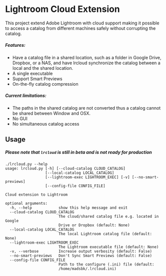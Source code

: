 # Lightroom Cloud Extension

This project extend Adobe Lightroom with cloud support making it possible to access a catalog from different machines safely without corrupting the catalog.

##### Features:
  * Have a catalog file in a shared location, such as a folder in Google Drive, Dropbox, or a NAS, and have lrcloud synchronize the catalog between a local and the shared location.
  * A single executable
  * Support Smart Previews 
  * On-the-fly catalog compression 

##### Current limitations:
  * The paths in the shared catalog are not converted thus a catalog cannot be shared between Window and OSX.
  * No GUI
  * No simultaneous catalog access


Usage
-----
##### Please note that `lrcloud` is still in beta and is not ready for production

```
./lrcloud.py --help
usage: lrcloud.py [-h] [--cloud-catalog CLOUD_CATALOG]
                  [--local-catalog LOCAL_CATALOG]
                  [--lightroom-exec LIGHTROOM_EXEC] [-v] [--no-smart-previews]
                  [--config-file CONFIG_FILE]

Cloud extension to Lightroom

optional arguments:
  -h, --help            show this help message and exit
  --cloud-catalog CLOUD_CATALOG
                        The cloud/shared catalog file e.g. located in Google
                        Drive or Dropbox (default: None)
  --local-catalog LOCAL_CATALOG
                        The local Lightroom catalog file (default: None)
  --lightroom-exec LIGHTROOM_EXEC
                        The Lightroom executable file (default: None)
  -v, --verbose         Increase output verbosity (default: False)
  --no-smart-previews   Don't Sync Smart Previews (default: False)
  --config-file CONFIG_FILE
                        Path to the configure (.ini) file (default:
                        /home/madsbk/.lrcloud.ini)
```
